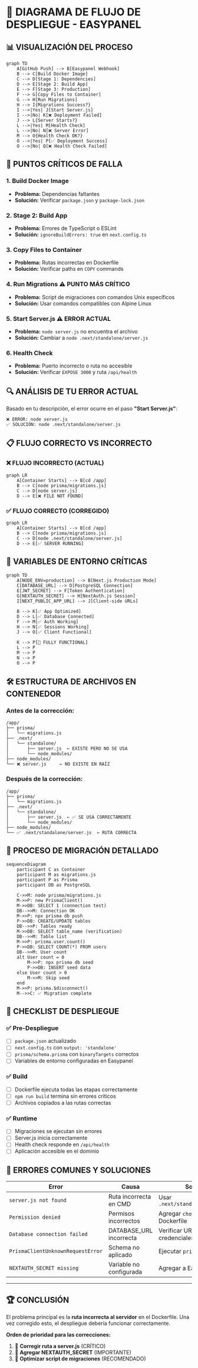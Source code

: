 # 🔄 DIAGRAMA DE FLUJO DE DESPLIEGUE - EASYPANEL

## 📊 VISUALIZACIÓN DEL PROCESO

```mermaid
graph TD
    A[GitHub Push] --> B[Easypanel Webhook]
    B --> C[Build Docker Image]
    C --> D[Stage 1: Dependencies]
    D --> E[Stage 2: Build App]
    E --> F[Stage 3: Production]
    F --> G[Copy Files to Container]
    G --> H[Run Migrations]
    H --> I{Migrations Success?}
    I -->|Yes| J[Start Server.js]
    I -->|No| K[❌ Deployment Failed]
    J --> L{Server Starts?}
    L -->|Yes| M[Health Check]
    L -->|No| N[❌ Server Error]
    M --> O{Health Check OK?}
    O -->|Yes| P[✅ Deployment Success]
    O -->|No| Q[❌ Health Check Failed]
```

## 🎯 PUNTOS CRÍTICOS DE FALLA

### 1. **Build Docker Image** 
- **Problema:** Dependencias faltantes
- **Solución:** Verificar `package.json` y `package-lock.json`

### 2. **Stage 2: Build App**
- **Problema:** Errores de TypeScript o ESLint
- **Solución:** `ignoreBuildErrors: true` en `next.config.ts`

### 3. **Copy Files to Container**
- **Problema:** Rutas incorrectas en Dockerfile
- **Solución:** Verificar paths en `COPY` commands

### 4. **Run Migrations** ⚠️ **PUNTO MÁS CRÍTICO**
- **Problema:** Script de migraciones con comandos Unix específicos
- **Solución:** Usar comandos compatibles con Alpine Linux

### 5. **Start Server.js** ⚠️ **ERROR ACTUAL**
- **Problema:** `node server.js` no encuentra el archivo
- **Solución:** Cambiar a `node .next/standalone/server.js`

### 6. **Health Check**
- **Problema:** Puerto incorrecto o ruta no accesible
- **Solución:** Verificar `EXPOSE 3000` y ruta `/api/health`

## 🔍 ANÁLISIS DE TU ERROR ACTUAL

Basado en tu descripción, el error ocurre en el paso **"Start Server.js"**:

```
❌ ERROR: node server.js
✅ SOLUCIÓN: node .next/standalone/server.js
```

## 📋 FLUJO CORRECTO VS INCORRECTO

### ❌ FLUJO INCORRECTO (ACTUAL)
```mermaid
graph LR
    A[Container Starts] --> B[cd /app]
    B --> C[node prisma/migrations.js]
    C --> D[node server.js] 
    D --> E[❌ FILE NOT FOUND]
```

### ✅ FLUJO CORRECTO (CORREGIDO)
```mermaid
graph LR
    A[Container Starts] --> B[cd /app]
    B --> C[node prisma/migrations.js]
    C --> D[node .next/standalone/server.js]
    D --> E[✅ SERVER RUNNING]
```

## 🚨 VARIABLES DE ENTORNO CRÍTICAS

```mermaid
graph TD
    A[NODE_ENV=production] --> B[Next.js Production Mode]
    C[DATABASE_URL] --> D[PostgreSQL Connection]
    E[JWT_SECRET] --> F[Token Authentication]
    G[NEXTAUTH_SECRET] --> H[NextAuth.js Session]
    I[NEXT_PUBLIC_APP_URL] --> J[Client-side URLs]
    
    B --> K[✅ App Optimized]
    D --> L[✅ Database Connected]
    F --> M[✅ Auth Working]
    H --> N[✅ Sessions Working]
    J --> O[✅ Client Functional]
    
    K --> P[🎉 FULLY FUNCTIONAL]
    L --> P
    M --> P
    N --> P
    O --> P
```

## 🛠️ ESTRUCTURA DE ARCHIVOS EN CONTENEDOR

### Antes de la corrección:
```
/app/
├── prisma/
│   └── migrations.js
├── .next/
│   └── standalone/
│       ├── server.js  ← EXISTE PERO NO SE USA
│       └── node_modules/
├── node_modules/
└── ❌ server.js     ← NO EXISTE EN RAÍZ
```

### Después de la corrección:
```
/app/
├── prisma/
│   └── migrations.js
├── .next/
│   └── standalone/
│       ├── server.js  ← ✅ SE USA CORRECTAMENTE
│       └── node_modules/
├── node_modules/
└── ✅ .next/standalone/server.js  ← RUTA CORRECTA
```

## 🔄 PROCESO DE MIGRACIÓN DETALLADO

```mermaid
sequenceDiagram
    participant C as Container
    participant M as migrations.js
    participant P as Prisma
    participant DB as PostgreSQL
    
    C->>M: node prisma/migrations.js
    M->>P: new PrismaClient()
    M->>DB: SELECT 1 (connection test)
    DB-->>M: Connection OK
    M->>P: npx prisma db push
    P->>DB: CREATE/UPDATE tables
    DB-->>P: Tables ready
    M->>DB: SELECT table_name (verification)
    DB-->>M: Table list
    M->>P: prisma.user.count()
    P->>DB: SELECT COUNT(*) FROM users
    DB-->>M: User count
    alt User count = 0
        M->>P: npx prisma db seed
        P->>DB: INSERT seed data
    else User count > 0
        M->>M: Skip seed
    end
    M->>P: prisma.$disconnect()
    M-->>C: ✅ Migration complete
```

## 🎯 CHECKLIST DE DESPLIEGUE

### ✅ Pre-Despliegue
- [ ] `package.json` actualizado
- [ ] `next.config.ts` con `output: 'standalone'`
- [ ] `prisma/schema.prisma` con `binaryTargets` correctos
- [ ] Variables de entorno configuradas en Easypanel

### ✅ Build
- [ ] Dockerfile ejecuta todas las etapas correctamente
- [ ] `npm run build` termina sin errores críticos
- [ ] Archivos copiados a las rutas correctas

### ✅ Runtime
- [ ] Migraciones se ejecutan sin errores
- [ ] Server.js inicia correctamente
- [ ] Health check responde en `/api/health`
- [ ] Aplicación accesible en el dominio

## 🚨 ERRORES COMUNES Y SOLUCIONES

| Error | Causa | Solución |
|-------|--------|----------|
| `server.js not found` | Ruta incorrecta en CMD | Usar `.next/standalone/server.js` |
| `Permission denied` | Permisos incorrectos | Agregar `chown` y `chmod` en Dockerfile |
| `Database connection failed` | DATABASE_URL incorrecta | Verificar URL y credenciales |
| `PrismaClientUnknownRequestError` | Schema no aplicado | Ejecutar `prisma db push` |
| `NEXTAUTH_SECRET missing` | Variable no configurada | Agregar a Easypanel |

---

## 🏆 CONCLUSIÓN

El problema principal es la **ruta incorrecta al servidor** en el Dockerfile. Una vez corregido esto, el despliegue debería funcionar correctamente.

**Orden de prioridad para las correcciones:**
1. 🥇 **Corregir ruta a server.js** (CRÍTICO)
2. 🥈 **Agregar NEXTAUTH_SECRET** (IMPORTANTE)
3. 🥉 **Optimizar script de migraciones** (RECOMENDADO)